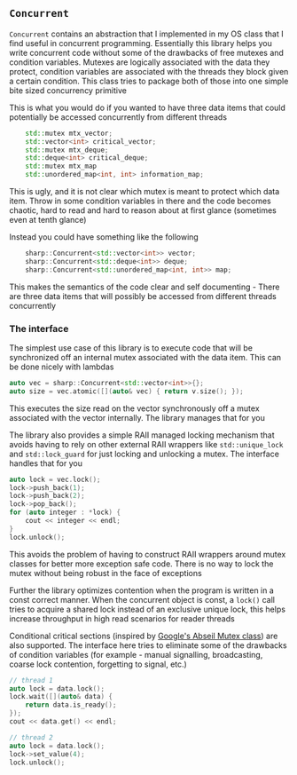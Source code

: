`Concurrent`
------------

`Concurrent` contains an abstraction that I implemented in my OS class that I
find useful in concurrent programming.  Essentially this library helps you
write concurrent code without some of the drawbacks of free mutexes and
condition variables.  Mutexes are logically associated with the data they
protect, condition variables are associated with the threads they block given
a certain condition.  This class tries to package both of those into one
simple bite sized concurrency primitive

This is what you would do if you wanted to have three data items that could
potentially be accessed concurrently from different threads

```c++
    std::mutex mtx_vector;
    std::vector<int> critical_vector;
    std::mutex mtx_deque;
    std::deque<int> critical_deque;
    std::mutex mtx_map
    std::unordered_map<int, int> information_map;
```

This is ugly, and it is not clear which mutex is meant to protect which data
item.  Throw in some condition variables in there and the code becomes
chaotic, hard to read and hard to reason about at first glance (sometimes even
at tenth glance)

Instead you could have something like the following

```c++
    sharp::Concurrent<std::vector<int>> vector;
    sharp::Concurrent<std::deque<int>> deque;
    sharp::Concurrent<std::unordered_map<int, int>> map;
```

This makes the semantics of the code clear and self documenting - There are
three data items that will possibly be accessed from different threads
concurrently

### The interface

The simplest use case of this library is to execute code that will be
synchronized off an internal mutex associated with the data item.  This can be
done nicely with lambdas

```c++
auto vec = sharp::Concurrent<std::vector<int>>{};
auto size = vec.atomic([](auto& vec) { return v.size(); });
```

This executes the size read on the vector synchronously off a mutex associated
with the vector internally.  The library manages that for you

The library also provides a simple RAII managed locking mechanism that avoids
having to rely on other external RAII wrappers like `std::unique_lock` and
`std::lock_guard` for just locking and unlocking a mutex.  The interface
handles that for you

```c++
auto lock = vec.lock();
lock->push_back(1);
lock->push_back(2);
lock->pop_back();
for (auto integer : *lock) {
    cout << integer << endl;
}
lock.unlock();
```

This avoids the problem of having to construct RAII wrappers around mutex
classes for better more exception safe code.  There is no way to lock the
mutex without being robust in the face of exceptions

Further the library optimizes contention when the program is written in a
const correct manner.  When the concurrent object is const, a `lock()` call
tries to acquire a shared lock instead of an exclusive unique lock, this helps
increase throughput in high read scenarios for reader threads

Conditional critical sections (inspired by [Google's Abseil Mutex
class](https://goo.gl/JhhGFp)) are also supported.  The interface here tries
to eliminate some of the drawbacks of condition variables (for example -
manual signalling, broadcasting, coarse lock contention, forgetting to signal,
etc.)

```c++
// thread 1
auto lock = data.lock();
lock.wait([](auto& data) {
    return data.is_ready();
});
cout << data.get() << endl;

// thread 2
auto lock = data.lock();
lock->set_value(4);
lock.unlock();
```
